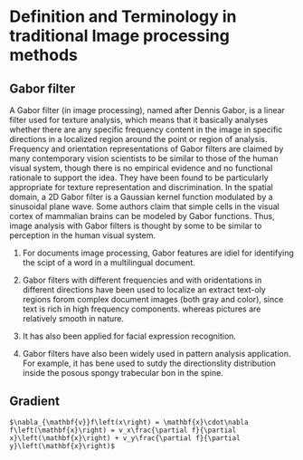 # Definition and Terminology in traditional Image processing methods
## Gabor filter
A Gabor filter (in image processing), named after Dennis Gabor, is a linear filter used for texture analysis, which means that it basically analyses whether there are any specific frequency content in the image in specific directions in a localized region around the point or region of analysis.
Frequency and orientation representations of Gabor filters are claimed by many contemporary vision scientists to be similar to those of the human visual system, though there is no empirical evidence and no functional rationale to support the idea.
They have been found to be particularly appropriate for texture representation and discrimination. In the spatial domain, a 2D Gabor filter is a Gaussian kernel function modulated by a sinusoidal plane wave.
Some authors claim that simple cells in the visual cortex of mammalian brains can be modeled by Gabor functions. Thus, image analysis with Gabor filters is thought by some to be similar to perception in the human visual system.

1. For documents image processing, Gabor features are idiel for identifying the scipt of a word in a multilingual document.

2. Gabor filters with different frequencies and with oridentations in different directions have been used to localize an extract text-oly regions forom complex document images (both gray and color), since text is rich in high frequency components. whereas pictures are relatively smooth in nature.

3. It has also been applied for facial expression recognition.

4. Gabor filters have also been widely used in pattern analysis application. For example, it has bene used to sutdy the directionslity distribution inside the posous spongy trabecular bon in the spine.

## Gradient 
```$\nabla_{\mathbf{v}}f\left(x\right) = \mathbf{x}\cdot\nabla f\left(\mathbf{x}\right) = v_x\frac{\partial f}{\partial x}\left(\mathbf{x}\right) + v_y\frac{\partial f}{\partial y}\left(\mathbf{x}\right)$```